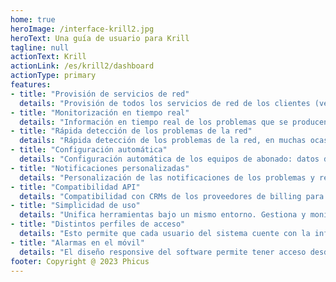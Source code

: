 ```yaml
---
home: true
heroImage: /interface-krill2.jpg
heroText: Una guía de usuario para Krill
tagline: null
actionText: Krill
actionLink: /es/krill2/dashboard
actionType: primary
features:
- title: "Provisión de servicios de red"
  details: "Provisión de todos los servicios de red de los clientes (velocidad de acceso, línea telefónica, televisión, etc.), independientemente de su marca."
- title: "Monitorización en tiempo real"
  details: "Información en tiempo real de los problemas que se producen en la red: CPEs con malos parámetros de señal, equipos caídos o saturados, enlaces que no dan el caudal esperado, etc."
- title: "Rápida detección de los problemas de la red"
  details: "Rápida detección de los problemas de la red, en muchas ocasiones antes incluso de que el cliente final lo perciba. A menudo la advertencia previa permitirá que no se produzca una incidencia futura."
- title: "Configuración automática"
  details: "Configuración automática de los equipos de abonado: datos de red, telefonía, SSID y clave WiFi, credenciales de acceso, ALC, actualizaciones automáticas de firmware (tanto para ONUs de FTTH, como para routers de casa del abonado, gateways VoIP vía WiMAX, etc.)."
- title: "Notificaciones personalizadas"
  details: "Personalización de las notificaciones de los problemas y restablecimientos de la red. Krill permite: especificar la importancia y prioridad de los diversos avisos para notificar sólo cuando así se le indique."
- title: "Compatibilidad API"
  details: "Compatibilidad con CRMs de los proveedores de billing para gestión de clientes vía API, independientemente de la tecnología del abonado."
- title: "Simplicidad de uso"
  details: "Unifica herramientas bajo un mismo entorno. Gestiona y monitoriza todas las tecnologías de acceso y al estar integrado con el CRM del operador, permite controlar la red a través de la misma interfaz."
- title: "Distintos perfiles de acceso"
  details: "Esto permite que cada usuario del sistema cuente con la información necesaria para hacer su trabajo, haciendo que reciba la información de manera selectiva."
- title: "Alarmas en el móvil"
  details: "El diseño responsive del software permite tener acceso desde cualquier dispositivo, incluso desde el móvil, a todas sus prestaciones."
footer: Copyright @ 2023 Phicus
---
```

